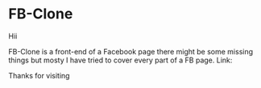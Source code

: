 # FB-Clone

Hii

FB-Clone is a front-end of a Facebook page there might be some missing things but mosty I have tried to cover every part of a FB page.
Link: 

Thanks for visiting
